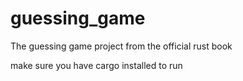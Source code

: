 # guessing_game

The guessing game project from the official rust book

make sure you have cargo installed to run
